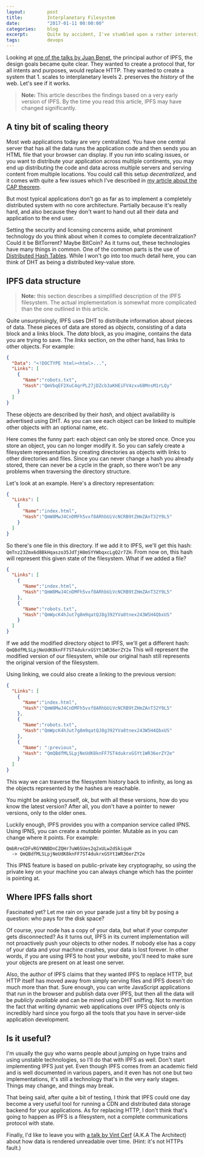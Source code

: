 ```yaml
---
layout:        post
title:         Interplanetary Filesystem
date:          "2017-01-11 00:00:00"
categories:    blog
excerpt:       Quite by accident, I've stumbled upon a rather interesting technology called IPFS. It promises to replace HTTP as a transport protocol for websites and scale to interplanetary levels. Even though the claims sound just tiny bit far fetched, the technology behind it got me quite excited.
tags:          devops
---
```


Looking at [one of the talks by Juan Benet](https://www.youtube.com/watch?v=HUVmypx9HGI), the principal author of IPFS,
the design goals became quite clear. They wanted to create a protocol that, for all intents and purposes, would replace
HTTP. They wanted to create a system that 1. scales to interplanetary levels 2. preserves the *history* of the web.
Let's see if it works.

> **Note:** This article describes the findings based on a very early version of IPFS. By the time you read this
> article, IPFS may have changed significantly.

## A tiny bit of scaling theory

Most web applications today are very centralized. You have one central server that has all the data runs the
application code and then sends you an HTML file that your browser can display. If you run into scaling issues, or you
want to distribute your application across multiple continents, you may end up distributing the code and data across
multiple servers and serving content from multiple locations. You could call this setup *decentralized*, and it comes
with quite a few issues which I've described in [my article about the CAP theorem](/what-is-the-cap-theorem).

But most typical applications don't go as far as to implement a completely distributed system with no core architecture.
Partially because it's really hard, and also because they don't want to hand out all their data and application to
the end user.

Setting the security and licensing concerns aside, what prominent technology do you think about when it comes to
complete decentralization? Could it be BitTorrent? Maybe BitCoin? As it turns out, these technologies have many things
in common. One of the common parts is the use of
[Distributed Hash Tables](https://en.wikipedia.org/wiki/Distributed_hash_table). While I won't go into too much detail
here, you can think of DHT as being a distributed key-value store.

## IPFS data structure

> **Note:** this section describes a simplified description of the IPFS filesystem. The actual implementation is
> somewhat more complicated than the one outlined in this article.

Quite unsurprisingly, IPFS uses DHT to distribute information about pieces of data. These pieces of data are stored as
*objects*, consisting of a data block and a links block. The *data* block, as you imagine, contains the data you are
trying to save. The *links* section, on the other hand, has links to other objects. For example:

```json
{
  "Data": "<!DOCTYPE html><html>...",
  "Links": [
    {
      "Name":"robots.txt",
      "Hash":"QmVbqEF2XuC4qrPL27jDZcb3aKHEiFV4zxv68MnsM1rLQy"
    }
  ]
}
```

These objects are described by their *hash*, and object availability is advertised using DHT. As you can see each object
can be linked to multiple other objects with an optional name, etc.

Here comes the funny part: each object can only be stored once. Once you store an object, you can no longer modify it.
So you can safely create a filesystem representation by creating directories as objects with links to other directories
and files. Since you can never change a hash you already stored, there can never be a cycle in the graph, so there won't
be any problems when traversing the directory structure.

Let's look at an example. Here's a directory representation:

```json
{
  "Links": [
    {
      "Name":"index.html",
      "Hash":"QmW8MwJ4CnDMFh5vxf8ARhbUiVcNCRB9tZHmZAnT32Y9L5"
    }
  ]
}
```

So there's one file in this directory. If we add it to IPFS, we'll get this hash:
`QmTnz23Zmx6d8BkHqaszo35JdTjH8mSYYWbqxcLgQ2r7ZH`. From now on, this hash will represent this given state of the
filesystem. What if we added a file?

```json
{
  "Links": [
    {
      "Name":"index.html",
      "Hash":"QmW8MwJ4CnDMFh5vxf8ARhbUiVcNCRB9tZHmZAnT32Y9L5"
    },
    {
      "Name":"robots.txt",
      "Hash":"QmWpcK4hJut7g8m9qatQJ8g392YVa8tnex243W5H4QbxUS"
    }
  ]
}
```

If we add the modified directory object to IPFS, we'll get a different hash:
`QmQBdfMLSLpjNeUdK8knFF7ST4dukrxGSYt1WR36erZY2e` This will represent the modified version of our filesystem, while our
original hash still represents the original version of the filesystem.

Using linking, we could also create a linking to the previous version:

```json
{
  "Links": [
    {
      "Name":"index.html",
      "Hash":"QmW8MwJ4CnDMFh5vxf8ARhbUiVcNCRB9tZHmZAnT32Y9L5"
    },
    {
      "Name":"robots.txt",
      "Hash":"QmWpcK4hJut7g8m9qatQJ8g392YVa8tnex243W5H4QbxUS"
    },
    {
      "Name": ":previous",
      "Hash": "QmQBdfMLSLpjNeUdK8knFF7ST4dukrxGSYt1WR36erZY2e"
    }
  ]
}
```

This way we can traverse the filesystem history back to infinity, as long as the objects represented by the hashes
are reachable.

You might be asking yourself, ok, but with all these versions, how do you know the latest version? After all, you
don't have a pointer to newer versions, only to the older ones.

Luckily enough, IPFS provides you with a companion service called IPNS. Using IPNS, you can create a *mutable* pointer.
Mutable as in you can change where it points. For example:

```
QmbRreCDFvRGYWNBDnCZQHr7uW6SUes2q2xULw2dSkiquH
  -> QmQBdfMLSLpjNeUdK8knFF7ST4dukrxGSYt1WR36erZY2e
```

This IPNS feature is based on public-private key cryptography, so using the private key on your machine you can always
change which has the pointer is pointing at.

## Where IPFS falls short

Fascinated yet? Let me rain on your parade just a tiny bit by posing a question: who pays for the disk space?

Of course, your node has a copy of your data, but what if your computer gets disconnected? As it turns out, IPFS in
its current implementation will not proactively push your objects to other nodes. If nobody else has a copy of your
data and your machine crashes, your data is lost forever. In other words, if you are using IPFS to host your website,
you'll need to make sure your objects are present on at least one server.

Also, the author of IPFS claims that they wanted IPFS to replace HTTP, but HTTP itself has moved away from simply
serving files and IPFS doesn't do much more than that. Sure enough, you can write JavaScript applications that run in
the browser and publish data over IPFS, but then all the data will be *publicly available* and can be mined using DHT
sniffing. Not to mention the fact that writing dynamic web applications over IPFS objects only is incredibly hard since
you forgo all the tools that you have in server-side application development.

## Is it useful?

I'm usually the guy who warns people about jumping on hype trains and using unstable technologies, so I'll do that with
IPFS as well. Don't start implementing IPFS just yet. Even though IPFS comes from an academic field and is well
documented in various papers, and it even has not one but two implementations, it's still a technology that's in the
very early stages. Things may change, and things may break.

That being said, after quite a bit of testing, I think that IPFS could one day become a very useful tool for running a
CDN and distributed data storage backend for your applications. As for replacing HTTP, I don't think that's going to
happen as IPFS is a filesystem, not a complete communications protocol with state.

Finally, I'd like to leave you with [a talk by Vint Cerf](https://www.youtube.com/watch?v=GV0A82TCrf0)
(A.K.A The Architect) about how data is rendered unreadable over time. (Hint: it's not HTTPs fault.)
